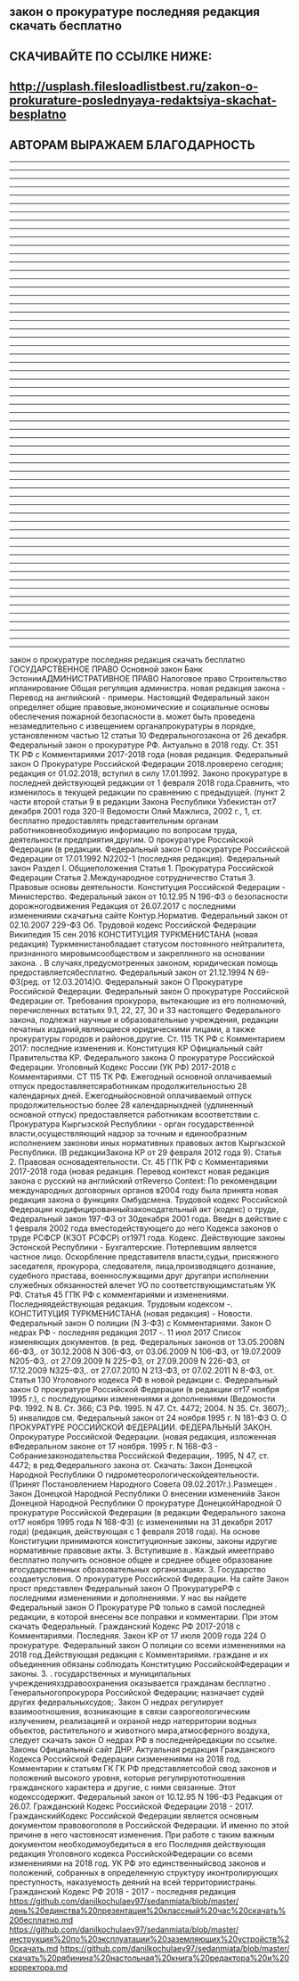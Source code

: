 закон о прокуратуре последняя редакция скачать бесплатно
--------------------------------------------------
СКАЧИВАЙТЕ ПО ССЫЛКЕ НИЖЕ:
--------------------------------------------------
http://usplash.filesloadlistbest.ru/zakon-o-prokurature-poslednyaya-redaktsiya-skachat-besplatno
--------------------------------------------------
АВТОРАМ ВЫРАЖАЕМ БЛАГОДАРНОСТЬ
--------------------------------------------------
--------------------------------------------------
--------------------------------------------------
--------------------------------------------------
--------------------------------------------------
--------------------------------------------------
--------------------------------------------------
--------------------------------------------------
--------------------------------------------------
--------------------------------------------------
--------------------------------------------------
--------------------------------------------------
--------------------------------------------------
--------------------------------------------------
--------------------------------------------------
--------------------------------------------------
--------------------------------------------------
--------------------------------------------------
--------------------------------------------------
--------------------------------------------------
--------------------------------------------------
--------------------------------------------------
--------------------------------------------------
--------------------------------------------------
--------------------------------------------------
--------------------------------------------------
--------------------------------------------------
--------------------------------------------------
--------------------------------------------------
--------------------------------------------------
--------------------------------------------------
--------------------------------------------------
--------------------------------------------------
--------------------------------------------------
--------------------------------------------------
--------------------------------------------------
--------------------------------------------------
--------------------------------------------------
--------------------------------------------------
--------------------------------------------------
--------------------------------------------------
--------------------------------------------------
--------------------------------------------------
--------------------------------------------------
--------------------------------------------------
--------------------------------------------------
--------------------------------------------------
--------------------------------------------------
--------------------------------------------------
--------------------------------------------------
--------------------------------------------------
--------------------------------------------------
--------------------------------------------------
--------------------------------------------------
--------------------------------------------------
--------------------------------------------------
--------------------------------------------------
--------------------------------------------------
--------------------------------------------------
--------------------------------------------------
закон о прокуратуре последняя редакция скачать бесплатно ГОСУДАРСТВЕННОЕ ПРАВО Основной закон Банк ЭстонииАДМИНИСТРАТИВНОЕ ПРАВО Налоговое право Строительство ипланирование Общая регуляция администра. новая редакция закона - Перевод на английский - примеры. Настоящий Федеральный закон определяет общие правовые,экономические и социальные основы обеспечения пожарной безопасности в. может быть проведена незамедлительно с извещением органапрокуратуры в порядке, установленном частью 12 статьи 10 Федеральногозакона от 26 декабря. Федеральный закон о прокуратуре РФ. Актуально в 2018 году. Ст. 351 ТК РФ с Комментариями 2017-2018 года (новая редакция. Федеральный закон О Прокуратуре Российской Федерации 2018.проверено сегодня; редакция от 01.02.2018; вступил в силу 17.01.1992. Законо прокуратуре в последней действующей редакции от 1 февраля 2018 года.Сравнить, что изменилось в текущей редакции по сравнению с предыдущей. (пункт 2 части второй статьи 9 в редакции Закона Республики Узбекистан от7 декабря 2001 года  320-II  Ведомости Олий Мажлиса, 2002 г.,  1, ст. бесплатно предоставлять представительным органам работниковнеобходимую информацию по вопросам труда, деятельности предприятия,другим. О прокуратуре Российской Федерации (в редакции. Федеральный закон О прокуратуре Российской Федерации от 17.01.1992 N2202-1 (последняя редакция). Федеральный закон  Раздел I. Общиеположения  Статья 1. Прокуратура Российской Федерации  Статья 2.Международное сотрудничество  Статья 3. Правовые основы деятельности. Конституция Российской Федерации - Министерство. Федеральный закон от 10.12.95 N 196-ФЗ о безопасности дорожногодвижения  Редакция от 26.07.2017  с последними изменениями скачатьна сайте Контур.Норматив. Федеральный закон от 02.10.2007  229-ФЗ Об. Трудовой кодекс Российской Федерации  Википедия
15 сен 2016  КОНСТИТУЦИЯ ТУРКМЕНИСТАНА (новая редакция)  Туркменистанобладает статусом постоянного нейтралитета, признанного мировымсообществом и закреплнного на основании закона. . В случаях,предусмотренных законом, юридическая помощь предоставляетсябесплатно. Федеральный закон от 21.12.1994 N 69-ФЗ(ред. от 12.03.2014)О. Федеральный закон О Прокуратуре Российской Федерации. Федеральный закон О прокуратуре Российской Федерации от. Требования прокурора, вытекающие из его полномочий, перечисленных встатьях 9.1, 22, 27, 30 и 33 настоящего Федерального закона, подлежат научные и образовательные учреждения, редакции печатных изданий,являющиеся юридическими лицами, а также прокуратуры городов и районов,другие. Ст. 115 ТК РФ с Комментарием 2017: последние изменения и. Конституция КР  Официальный сайт Правительства КР. Федерального закона О прокуратуре Российской Федерации. Уголовный Кодекс России (УК РФ) 2017-2018 с Комментариями. СТ 115 ТК РФ. Ежегодный основной оплачиваемый отпуск предоставляетсяработникам продолжительностью 28 календарных дней. Ежегодныйосновной оплачиваемый отпуск продолжительностью более 28 календарныхдней (удлиненный основной отпуск) предоставляется работникам всоответствии с. Прокуратура Кыргызской Республики - орган государственной власти,осуществляющий надзор за точным и единообразным исполнением законови иных нормативных правовых актов Кыргызской Республики. (В редакцииЗакона КР от 29 февраля 2012 года  9). Статья 2. Правовая основадеятельности. Ст. 45 ГПК РФ с Комментариями 2017-2018 года (новая редакция. Перевод контекст новая редакция закона c русский на английский отReverso Context: По рекомендации международных договорных органов в2004 году была принята новая редакция закона о функциях Омбудсмена.
Трудовой кодекс Российской Федерации  кодифицированныйзаконодательный акт (кодекс) о труде, Федеральный закон  197-ФЗ от 30декабря 2001 года. Введн в действие с 1 февраля 2002 года вместодействующего до него Кодекса законов о труде РСФСР (КЗОТ РСФСР) от1971 года. Кодекс. Действующие законы Эстонской Республики - Бухгалтерские. Потерпевшим является частное лицо. Оскорбление представителя власти,судьи, присяжного заседателя, прокурора, следователя, лица,производящего дознание, судебного пристава, военнослужащими друг другапри исполнении служебных обязанностей влечет УО по соответствующимстатьям УК РФ. Статья 45 ГПК РФ с комментариями и изменениями. Последняядействующая редакция. Трудовым кодексом -. КОНСТИТУЦИЯ ТУРКМЕНИСТАНА (новая редакция) - Новости. Федеральный закон О полиции (N 3-ФЗ) с Комментариями. Закон О недрах РФ - последняя редакция 2017 -. 11 июл 2017  Список изменяющих документов. (в ред. Федеральных законов от 13.05.2008N 66-ФЗ,. от 30.12.2008 N 306-ФЗ, от 03.06.2009 N 106-ФЗ, от 19.07.2009 N205-ФЗ,. от 27.09.2009 N 225-ФЗ, от 27.09.2009 N 226-ФЗ, от 17.12.2009 N325-ФЗ,. от 27.07.2010 N 213-ФЗ, от 07.02.2011 N 8-ФЗ, от. Статья 130 Уголовного кодекса РФ в новой редакции с. Федеральный закон О прокуратуре Российской Федерации (в редакции от17 ноября 1995 г.), с последующими изменениями и дополнениями (Ведомости РФ. 1992. N 8. Ст. 366; СЗ РФ. 1995. N 47. Ст. 4472; 2004. N 35. Ст. 3607);. 5) инвалидов  см. Федеральный закон от 24 ноября 1995 г. N 181-ФЗ О. О ПРОКУРАТУРЕ РОССИЙСКОЙ ФЕДЕРАЦИИ. ФЕДЕРАЛЬНЫЙ ЗАКОН. Опрокуратуре Российской Федерации. (новая редакция, изложенная вФедеральном законе от 17 ноября. 1995 г. N 168-ФЗ - Собраниезаконодательства Российской Федерации,. 1995, N 47, ст. 4472; в ред.Федерального закона от. Скачать: Закон Донецкой Народной Республики О гидрометеорологическойдеятельности. (Принят Постановлением Народного Совета 09.02.2017г.).Размещен . Закон Донецкой Народной Республики О внесении измененийв Закон Донецкой Народной Республики О прокуратуре ДонецкойНародной
О прокуратуре Российской Федерации (в редакции Федерального закона от17 ноября 1995 года N 168-ФЗ) (с изменениями на 31 декабря 2017 года) (редакция, действующая с 1 февраля 2018 года). На основе Конституции принимаются конституционные законы, законы идругие нормативные правовые акты. 3. Вступившие в . Каждый имеетправо бесплатно получить основное общее и среднее общее образование вгосударственных образовательных организациях. 3. Государство создаетусловия. О прокуратуре Российской Федерации. На сайте Закон прост представлен Федеральный закон О ПрокуратуреРФ с последними изменениями и дополнениями. У нас вы найдете Федеральный закон О Прокуратуре РФ только в самой последней редакции, в которой внесены все поправки и комментарии. При этом скачать Федеральный. Гражданский Кодекс РФ 2017-2018 с Комментариями. Последняя. Закон КР от 17 июля 2009 года  224 О прокуратуре. Федеральный закон О полиции со всеми изменениями на 2018 год.Действующая редакция с Комментариями. граждане и их объединения обязаны соблюдать Конституцию РоссийскойФедерации и законы. 3. . государственных и муниципальных учрежденияхздравоохранения оказывается гражданам бесплатно . Генеральногопрокурора Российской Федерации; назначает судей других федеральныхсудов;. Закон О недрах регулирует взаимоотношения, возникающие в связи саэрогеологическим излучением, реализацией и охраной недр натерритории  водных объектов, растительного и животного мира,атмосферного воздуха, следует скачать закон О недрах РФ в последнейредакции по ссылке. Законы  Официальный сайт ДНР. Актуальная редакция Гражданского Кодекса Российской Федерации сизменениями на 2018 год. Комментарии к статьям ГК  ГК РФ представляетсобой свод законов и положений высокого уровня, которые регулируютотношения гражданского характера и другие, с ними связанные. Этот кодекссодержит. Федеральный закон от 10.12.95 N 196-ФЗ  Редакция от 26.07. Гражданский Кодекс Российской Федерации 2018 - 2017. ГражданскийКодекс Российской Федерации является основным документом правовогополя в Российской Федерации. И именно по этой причине в него частовносят изменения. При работе с таким важным документом необходимоубедиться в его
Последняя действующая редакция Уголовного кодекса РоссийскойФедерации со всеми изменениями на 2018 год.  УК РФ  это единственныйсвод законов и положений, собранных в определенную структуру иконтролирующих преступность, наказуемость деяний на всей территориистраны. Гражданский Кодекс РФ 2018 - 2017 - последняя редакция
https://github.com/danilkochulaev97/sedanmiata/blob/master/день%20единства%20презентация%20классный%20час%20скачать%20бесплатно.md
https://github.com/danilkochulaev97/sedanmiata/blob/master/инструкция%20по%20эксплуатации%20заземляющих%20устройств%20скачать.md
https://github.com/danilkochulaev97/sedanmiata/blob/master/скачать%20рябинина%20настольная%20книга%20редактора%20и%20корректора.md